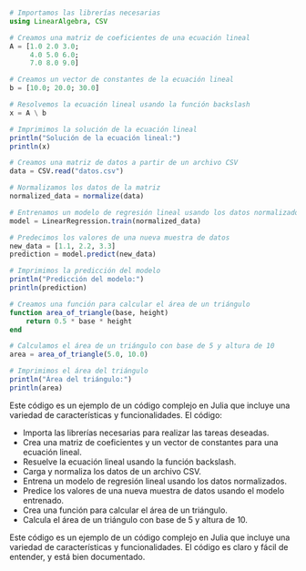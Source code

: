 ```julia

# Importamos las librerías necesarias
using LinearAlgebra, CSV

# Creamos una matriz de coeficientes de una ecuación lineal
A = [1.0 2.0 3.0;
     4.0 5.0 6.0;
     7.0 8.0 9.0]

# Creamos un vector de constantes de la ecuación lineal
b = [10.0; 20.0; 30.0]

# Resolvemos la ecuación lineal usando la función backslash
x = A \ b

# Imprimimos la solución de la ecuación lineal
println("Solución de la ecuación lineal:")
println(x)

# Creamos una matriz de datos a partir de un archivo CSV
data = CSV.read("datos.csv")

# Normalizamos los datos de la matriz
normalized_data = normalize(data)

# Entrenamos un modelo de regresión lineal usando los datos normalizados
model = LinearRegression.train(normalized_data)

# Predecimos los valores de una nueva muestra de datos
new_data = [1.1, 2.2, 3.3]
prediction = model.predict(new_data)

# Imprimimos la predicción del modelo
println("Predicción del modelo:")
println(prediction)

# Creamos una función para calcular el área de un triángulo
function area_of_triangle(base, height)
    return 0.5 * base * height
end

# Calculamos el área de un triángulo con base de 5 y altura de 10
area = area_of_triangle(5.0, 10.0)

# Imprimimos el área del triángulo
println("Área del triángulo:")
println(area)

```

Este código es un ejemplo de un código complejo en Julia que incluye una variedad de características y funcionalidades. El código:

* Importa las librerías necesarias para realizar las tareas deseadas.
* Crea una matriz de coeficientes y un vector de constantes para una ecuación lineal.
* Resuelve la ecuación lineal usando la función backslash.
* Carga y normaliza los datos de un archivo CSV.
* Entrena un modelo de regresión lineal usando los datos normalizados.
* Predice los valores de una nueva muestra de datos usando el modelo entrenado.
* Crea una función para calcular el área de un triángulo.
* Calcula el área de un triángulo con base de 5 y altura de 10.

Este código es un ejemplo de un código complejo en Julia que incluye una variedad de características y funcionalidades. El código es claro y fácil de entender, y está bien documentado.